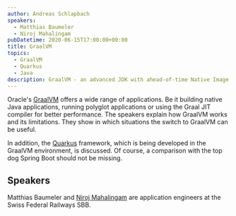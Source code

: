 ```yaml
---
author: Andreas Schlapbach
speakers:
  - Matthias Baumeler
  - Niroj Mahalingam
pubDatetime: 2020-06-15T17:00:00+00:00
title: GraalVM
topics:
  - GraalVM
  - Quarkus
  - Java
description: GraalVM - an advanced JDK with ahead-of-time Native Image compilation and Quarkus - a Kubernetes-native Java framework are introduced in this talk.
---
```


Oracle's [GraalVM](https://www.graalvm.org/) offers a wide range of applications. Be it building native Java applications, running polyglot applications or using the Graal JIT compiler for better performance. The speakers explain how GraalVM works and its limitations. They show in which situations the switch to GraalVM can be useful.

In addition, the [Quarkus](https://quarkus.io/) framework, which is being developed in the GraalVM environment, is discussed. Of course, a comparison with the top dog Spring Boot should not be missing.

## Speakers

Matthias Baumeler and [Niroj Mahalingam](https://www.linkedin.com/in/niroj-mahalingam/) are application engineers at the Swiss Federal Railways SBB.
